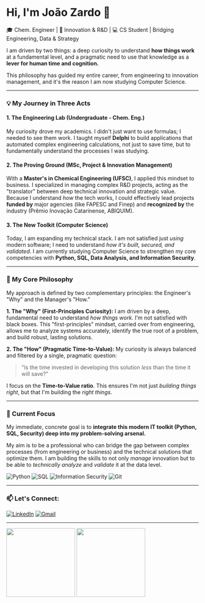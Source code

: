 # Hi, I'm João Zardo 👋
🎓 Chem. Engineer | 💼 Innovation & R&D | 💻 CS Student | Bridging Engineering, Data & Strategy

I am driven by two things: a deep curiosity to understand **how things work** at a fundamental level, and a pragmatic need to use that knowledge as a **lever for human time and cognition.**

This philosophy has guided my entire career, from engineering to innovation management, and it's the reason I am now studying Computer Science.

---

### 💡 My Journey in Three Acts

#### 1. The Engineering Lab (Undergraduate - Chem. Eng.)
My curiosity drove my academics. I didn't just want to use formulas; I needed to see them work. I taught myself **Delphi** to build applications that automated complex engineering calculations, not just to save time, but to fundamentally understand the processes I was studying.

#### 2. The Proving Ground (MSc, Project & Innovation Management)
With a **Master's in Chemical Engineering (UFSC)**, I applied this mindset to business. I specialized in managing complex R&D projects, acting as the "translator" between deep technical innovation and strategic value. Because I understand *how* the tech works, I could effectively lead projects **funded by** major agencies (like FAPESC and Finep) and **recognized by** the industry (Prêmio Inovação Catarinense, ABIQUIM).

#### 3. The New Toolkit (Computer Science)
Today, I am expanding my technical stack. I am not satisfied just *using* modern software; I need to understand *how it's built, secured, and validated*. I am currently studying Computer Science to strengthen my core competencies with **Python, SQL, Data Analysis, and Information Security**.

---

### 🧠 My Core Philosophy

My approach is defined by two complementary principles: the Engineer's "Why" and the Manager's "How."

**1. The "Why" (First-Principles Curiosity):**
I am driven by a deep, fundamental need to understand *how things work*. I'm not satisfied with black boxes. This "first-principles" mindset, carried over from engineering, allows me to analyze systems accurately, identify the true root of a problem, and build robust, lasting solutions.

**2. The "How" (Pragmatic Time-to-Value):**
My curiosity is always balanced and filtered by a single, pragmatic question:
> "Is the time invested in developing this solution *less* than the time it will save?"

I focus on the **Time-to-Value ratio**. This ensures I'm not just *building things right*, but that I'm building the *right things*.

---

### 🎯 Current Focus

My immediate, concrete goal is to **integrate this modern IT toolkit (Python, SQL, Security) deep into my problem-solving arsenal.**

My aim is to be a professional who can bridge the gap between complex processes (from engineering or business) and the technical solutions that optimize them. I am building the skills to not only *manage* innovation but to be able to *technically analyze* and *validate* it at the data level.

<p align="left">
  <img src="https://img.shields.io/badge/Python-3776AB?style=for-the-badge&logo=python&logoColor=white" alt="Python"/>
  <img src="https://img.shields.io/badge/MySQL-4479A1?style=for-the-badge&logo=mysql&logoColor=white" alt="SQL"/>
  <img src="https://img.shields.io/badge/Security-008000?style=for-the-badge&logo=lock&logoColor=white" alt="Information Security"/>
  <img src="https://img.shields.io/badge/GIT-E44C30?style=for-the-badge&logo=git&logoColor=white" alt="Git"/>
</p>

---

### 📫 Let's Connect:

[![LinkedIn](https://img.shields.io/badge/LinkedIn-0077B5?style=for-the-badge&logo=linkedin&logoColor=white)](https://www.linkedin.com/in/joaozardo/)
[![Gmail](https://img.shields.io/badge/Gmail-D14836?style=for-the-badge&logo=gmail&logoColor=white)](mailto:joaozardo12@gmail.com)

---

<p align="left">
  <img height="180em" src="https://github-readme-stats.vercel.app/api?username=joao-zardo&show_icons=true&theme=dracula&hide_border=true&count_private=true"/>
  <img height="180em" src="https://github-readme-stats.vercel.app/api/top-langs/?username=joao-zardo&layout=compact&theme=dracula&hide_border=true"/>
</p>
